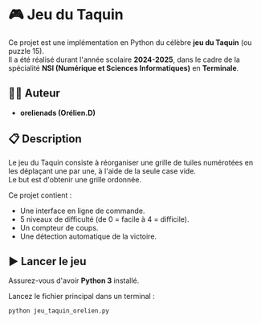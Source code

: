 # 🎮 Jeu du Taquin

Ce projet est une implémentation en Python du célèbre **jeu du Taquin** (ou puzzle 15).  
Il a été réalisé durant l'année scolaire **2024-2025**, dans le cadre de la spécialité **NSI (Numérique et Sciences Informatiques)** en **Terminale**.

## 👨‍💻 Auteur

- **orelienads (Orélien.D)**

## 📋 Description

Le jeu du Taquin consiste à réorganiser une grille de tuiles numérotées en les déplaçant une par une, à l'aide de la seule case vide.  
Le but est d'obtenir une grille ordonnée.

Ce projet contient :

- Une interface en ligne de commande.
- 5 niveaux de difficulté (de 0 = facile à 4 = difficile).
- Un compteur de coups.
- Une détection automatique de la victoire.

## ▶️ Lancer le jeu

Assurez-vous d'avoir **Python 3** installé.

Lancez le fichier principal dans un terminal :

```bash
python jeu_taquin_orelien.py
